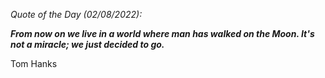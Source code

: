 *Quote of the Day (02/08/2022):*

_**From now on we live in a world where man has walked on the Moon. It's not a miracle; we just decided to go.**_

Tom Hanks